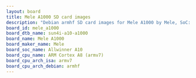 ```yaml
---
layout: board
title: Mele A1000 SD card images
description: "Debian armhf SD card images for Mele A1000 by Mele, SoC: Allwinner A10, CPU ISA: armv7"
board_id: mele_a1000
board_dtb_name: sun4i-a10-a1000
board_name: Mele A1000
board_maker_name: Mele
board_soc_name: Allwinner A10
board_cpu_name: ARM Cortex A8 (armv7)
board_cpu_arch_isa: armv7
board_cpu_arch_debian: armhf
---
```

